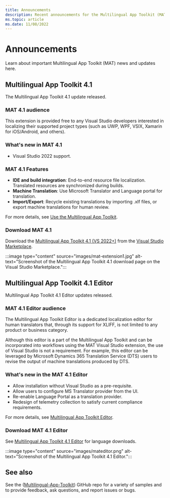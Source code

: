 ```yaml
---
title: Announcements
description: Recent announcements for the Multilingual App Toolkit (MAT).
ms.topic: article
ms.date: 11/08/2022
---
```


# Announcements

Learn about important Multilingual App Toolkit (MAT) news and updates here.

## Multilingual App Toolkit 4.1

The Multilingual App Toolkit 4.1 update released.

### MAT 4.1 audience

This extension is provided free to any Visual Studio developers interested in localizing their supported project types (such as UWP, WPF, VSIX, Xamarin for iOS/Android, and others).

### What's new in MAT 4.1

- Visual Studio 2022 support.

### MAT 4.1 Features

- **IDE and build integration**: End-to-end resource file localization. Translated resources are synchronized during builds.
- **Machine Translation**: Use Microsoft Translator and Language portal for translation.
- **Import/Export**: Recycle existing translations by importing .xlf files, or export machine translations for human review.

For more details, see [Use the Multilingual App Toolkit](use-mat.md).

### Download MAT 4.1

Download the [Multilingual App Toolkit 4.1 (VS 2022+)](https://marketplace.visualstudio.com/items?itemName=dts-publisher.mat2022) from the [Visual Studio Marketplace](https://marketplace.visualstudio.com/).

:::image type="content" source="images/mat-extension1.jpg" alt-text="Screenshot of the Multilingual App Toolkit 4.1 download page on the Visual Studio Marketplace.":::

## Multilingual App Toolkit 4.1 Editor

Multilingual App Toolkit 4.1 Editor updates released.

### MAT 4.1 Editor audience

The Multilingual App Toolkit Editor is a dedicated localization editor for human translators that, through its support for XLIFF, is not limited to any product or business category.

Although this editor is a part of the Multilingual App Toolkit and can be incorporated into workflows using the MAT Visual Studio extension, the use of Visual Studio is not a requirement. For example, this editor can be leveraged by Microsoft Dynamics 365 Translation Service (DTS) users to revise the output of machine translations produced by DTS.

### What's new in the MAT 4.1 Editor

- Allow installation without Visual Studio as a pre-requisite.
- Allow users to configure MS Translator provider from the UI.
- Re-enable Language Portal as a translation provider.
- Redesign of telemetry collection to satisfy current compliance requirements.

For more details, see [Multilingual App Toolkit Editor](multilingual-app-toolkit-editor-downloads.md).

### Download MAT 4.1 Editor

See [Multilingual App Toolkit 4.1 Editor](multilingual-app-toolkit-editor-downloads.md) for language downloads.

:::image type="content" source="images/mateditor.png" alt-text="Screenshot of the Multilingual App Toolkit 4.1 Editor.":::

## See also

See the ([Multilingual-App-Toolkit](https://github.com/microsoft/Multilingual-App-Toolkit)) GitHub repo for a variety of samples and to provide feedback, ask questions, and report issues or bugs.
